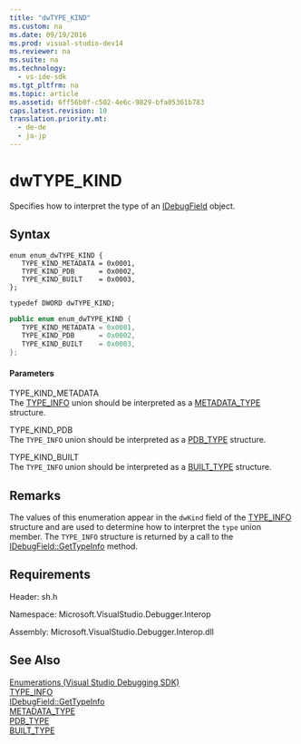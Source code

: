 ```yaml
---
title: "dwTYPE_KIND"
ms.custom: na
ms.date: 09/19/2016
ms.prod: visual-studio-dev14
ms.reviewer: na
ms.suite: na
ms.technology: 
  - vs-ide-sdk
ms.tgt_pltfrm: na
ms.topic: article
ms.assetid: 6ff56b0f-c502-4e6c-9829-bfa05361b783
caps.latest.revision: 10
translation.priority.mt: 
  - de-de
  - ja-jp
---
```

# dwTYPE_KIND
Specifies how to interpret the type of an [IDebugField](../vs140/IDebugField.md) object.  
  
## Syntax  
  
```cpp#  
enum enum_dwTYPE_KIND {  
   TYPE_KIND_METADATA = 0x0001,  
   TYPE_KIND_PDB      = 0x0002,  
   TYPE_KIND_BUILT    = 0x0003,  
};  
  
typedef DWORD dwTYPE_KIND;  
```  
  
```c#  
public enum enum_dwTYPE_KIND {  
   TYPE_KIND_METADATA = 0x0001,  
   TYPE_KIND_PDB      = 0x0002,  
   TYPE_KIND_BUILT    = 0x0003,  
};  
```  
  
#### Parameters  
 TYPE_KIND_METADATA  
 The [TYPE_INFO](../vs140/TYPE_INFO.md) union should be interpreted as a [METADATA_TYPE](../vs140/METADATA_TYPE.md) structure.  
  
 TYPE_KIND_PDB  
 The `TYPE_INFO` union should be interpreted as a [PDB_TYPE](../vs140/PDB_TYPE.md) structure.  
  
 TYPE_KIND_BUILT  
 The `TYPE_INFO` union should be interpreted as a [BUILT_TYPE](../vs140/BUILT_TYPE.md) structure.  
  
## Remarks  
 The values of this enumeration appear in the `dwKind` field of the [TYPE_INFO](../vs140/TYPE_INFO.md) structure and are used to determine how to interpret the `type` union member. The `TYPE_INFO` structure is returned by a call to the [IDebugField::GetTypeInfo](../vs140/IDebugField--GetTypeInfo.md) method.  
  
## Requirements  
 Header: sh.h  
  
 Namespace: Microsoft.VisualStudio.Debugger.Interop  
  
 Assembly: Microsoft.VisualStudio.Debugger.Interop.dll  
  
## See Also  
 [Enumerations (Visual Studio Debugging SDK)](../vs140/Enumerations--Visual-Studio-Debugging-.md)   
 [TYPE_INFO](../vs140/TYPE_INFO.md)   
 [IDebugField::GetTypeInfo](../vs140/IDebugField--GetTypeInfo.md)   
 [METADATA_TYPE](../vs140/METADATA_TYPE.md)   
 [PDB_TYPE](../vs140/PDB_TYPE.md)   
 [BUILT_TYPE](../vs140/BUILT_TYPE.md)
